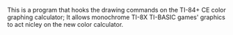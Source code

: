 This is a program that hooks the drawing commands on the TI-84+ CE color graphing calculator; It allows monochrome TI-8X TI-BASIC games' graphics to act nicley on the new color calculator.

